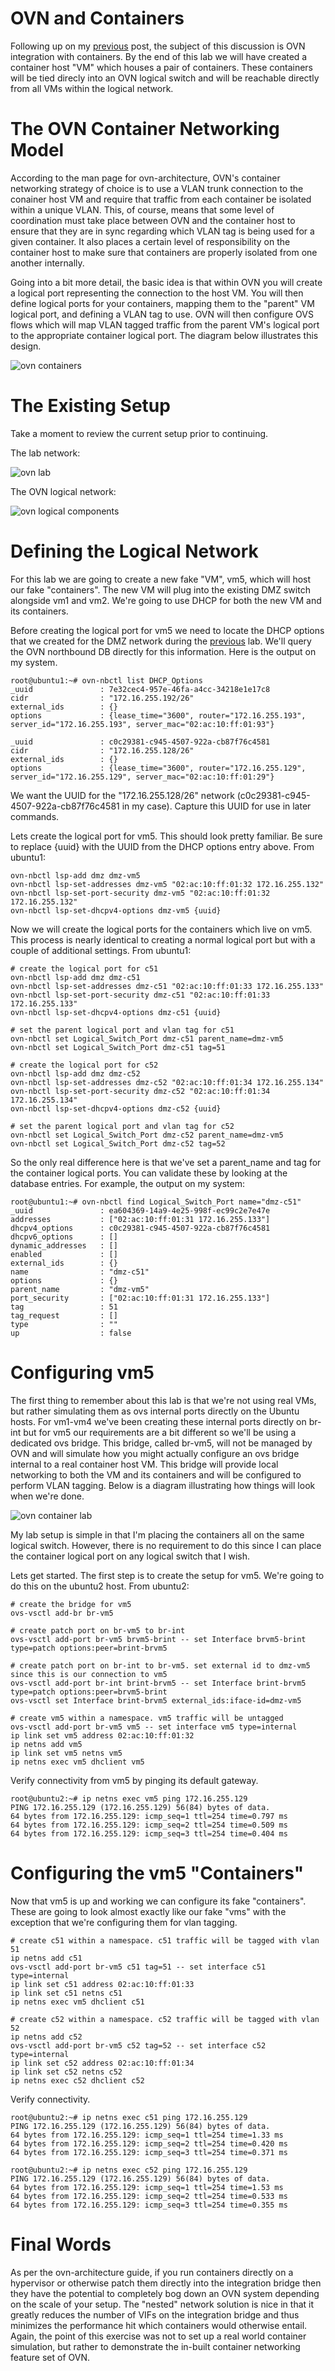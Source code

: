 # OVN and Containers
Following up on my [previous](20161003-OVN-and-ACLs.md) post, the subject
of this discussion is OVN integration with containers. By the end of this lab we will have created a
container host "VM" which houses a pair of containers. These containers will be tied direcly into an 
OVN logical switch and will be reachable directly from all VMs within the logical network.


# The OVN Container Networking Model
According to the man page for ovn-architecture, OVN's container networking strategy of choice is to use a 
VLAN trunk connection to the conainer host VM and require that traffic from each container be isolated within
a unique VLAN. This, of course, means that some level of coordination must take place between OVN and the
container host to ensure that they are in sync regarding which VLAN tag is being used for a given container.
It also places a certain level of responsibility on the container host to make sure that containers are properly
isolated from one another internally. 

Going into a bit more detail, the basic idea is that within OVN you will create a logical port representing
the connection to the host VM. You will then define logical ports for your containers, mapping them to the 
"parent" VM logical port, and defining a VLAN tag to use. OVN will then configure OVS flows which will map
VLAN tagged traffic from the parent VM's logical port to the appropriate container logical port. The diagram
below illustrates this design.

![ovn containers](ovn-containers.jpg "ovn containers")


# The Existing Setup
Take a moment to review the current setup prior to continuing.

The lab network:

![ovn lab](primer-lab.jpg "ovn lab")

The OVN logical network:

![ovn logical components](primer-logical.jpg "ovn logical components")



# Defining the Logical Network
For this lab we are going to create a new fake "VM", vm5, which will host our fake "containers". The new
VM will plug into the existing DMZ switch alongside vm1 and vm2. We're going to use DHCP for both the new
VM and its containers.

Before creating the logical port for vm5 we need to locate the DHCP options that we
created for the DMZ network during the [previous](http://blog.spinhirne.com/2016/09/an-introduction-to-ovn-routing.html)
lab. We'll query the OVN northbound DB directly for this information. Here is the output on my system.

	root@ubuntu1:~# ovn-nbctl list DHCP_Options
	_uuid               : 7e32cec4-957e-46fa-a4cc-34218e1e17c8
	cidr                : "172.16.255.192/26"
	external_ids        : {}
	options             : {lease_time="3600", router="172.16.255.193", server_id="172.16.255.193", server_mac="02:ac:10:ff:01:93"}

	_uuid               : c0c29381-c945-4507-922a-cb87f76c4581
	cidr                : "172.16.255.128/26"
	external_ids        : {}
	options             : {lease_time="3600", router="172.16.255.129", server_id="172.16.255.129", server_mac="02:ac:10:ff:01:29"}

We want the UUID for the "172.16.255.128/26" network (c0c29381-c945-4507-922a-cb87f76c4581 in my case). Capture this UUID
for use in later commands.

Lets create the logical port for vm5. This should look pretty familiar. Be sure to replace {uuid} with the UUID from the
DHCP options entry above. From ubuntu1:

	ovn-nbctl lsp-add dmz dmz-vm5
	ovn-nbctl lsp-set-addresses dmz-vm5 "02:ac:10:ff:01:32 172.16.255.132"
	ovn-nbctl lsp-set-port-security dmz-vm5 "02:ac:10:ff:01:32 172.16.255.132"
	ovn-nbctl lsp-set-dhcpv4-options dmz-vm5 {uuid}

Now we will create the logical ports for the containers which live on vm5. This process is nearly identical to
creating a normal logical port but with a couple of additional settings. From ubuntu1:

	# create the logical port for c51
	ovn-nbctl lsp-add dmz dmz-c51
	ovn-nbctl lsp-set-addresses dmz-c51 "02:ac:10:ff:01:33 172.16.255.133"
	ovn-nbctl lsp-set-port-security dmz-c51 "02:ac:10:ff:01:33 172.16.255.133"
	ovn-nbctl lsp-set-dhcpv4-options dmz-c51 {uuid}

	# set the parent logical port and vlan tag for c51
	ovn-nbctl set Logical_Switch_Port dmz-c51 parent_name=dmz-vm5
	ovn-nbctl set Logical_Switch_Port dmz-c51 tag=51

	# create the logical port for c52
	ovn-nbctl lsp-add dmz dmz-c52
	ovn-nbctl lsp-set-addresses dmz-c52 "02:ac:10:ff:01:34 172.16.255.134"
	ovn-nbctl lsp-set-port-security dmz-c52 "02:ac:10:ff:01:34 172.16.255.134"
	ovn-nbctl lsp-set-dhcpv4-options dmz-c52 {uuid}

	# set the parent logical port and vlan tag for c52
	ovn-nbctl set Logical_Switch_Port dmz-c52 parent_name=dmz-vm5
	ovn-nbctl set Logical_Switch_Port dmz-c52 tag=52

So the only real difference here is that we've set a parent_name and tag for the container logical ports. You
can validate these by looking at the database entries. For example, the output on my system:

	root@ubuntu1:~# ovn-nbctl find Logical_Switch_Port name="dmz-c51"
	_uuid               : ea604369-14a9-4e25-998f-ec99c2e7e47e
	addresses           : ["02:ac:10:ff:01:31 172.16.255.133"]
	dhcpv4_options      : c0c29381-c945-4507-922a-cb87f76c4581
	dhcpv6_options      : []
	dynamic_addresses   : []
	enabled             : []
	external_ids        : {}
	name                : "dmz-c51"
	options             : {}
	parent_name         : "dmz-vm5"
	port_security       : ["02:ac:10:ff:01:31 172.16.255.133"]
	tag                 : 51
	tag_request         : []
	type                : ""
	up                  : false


# Configuring vm5
The first thing to remember about this lab is that we're not using real VMs, but rather simulating them as ovs
internal ports directly on the Ubuntu hosts. For vm1-vm4 we've been creating these internal ports directly on br-int
but for vm5 our requirements are a bit different so we'll be using a dedicated ovs bridge. This bridge, called br-vm5,
will not be managed by OVN and will simulate how you might actually configure an ovs bridge internal to a real
container host VM. This bridge will provide local networking to both the VM and its containers and will be configured
to perform VLAN tagging. Below is a diagram illustrating how things will look when we're done.

![ovn container lab](ovn-container-lab.jpg "ovn container lab")


My lab setup is simple in that I'm placing the containers all on the same logical switch. However, there is no requirement
to do this since I can place the container logical port on any logical switch that I wish.

Lets get started. The first step is to create the setup for vm5. We're going to do this on the ubuntu2 host.
From ubuntu2:

	# create the bridge for vm5
	ovs-vsctl add-br br-vm5

	# create patch port on br-vm5 to br-int
	ovs-vsctl add-port br-vm5 brvm5-brint -- set Interface brvm5-brint type=patch options:peer=brint-brvm5

	# create patch port on br-int to br-vm5. set external id to dmz-vm5 since this is our connection to vm5 
	ovs-vsctl add-port br-int brint-brvm5 -- set Interface brint-brvm5 type=patch options:peer=brvm5-brint
	ovs-vsctl set Interface brint-brvm5 external_ids:iface-id=dmz-vm5

	# create vm5 within a namespace. vm5 traffic will be untagged
	ovs-vsctl add-port br-vm5 vm5 -- set interface vm5 type=internal
	ip link set vm5 address 02:ac:10:ff:01:32
	ip netns add vm5
	ip link set vm5 netns vm5
	ip netns exec vm5 dhclient vm5

Verify connectivity from vm5 by pinging its default gateway.

	root@ubuntu2:~# ip netns exec vm5 ping 172.16.255.129
	PING 172.16.255.129 (172.16.255.129) 56(84) bytes of data.
	64 bytes from 172.16.255.129: icmp_seq=1 ttl=254 time=0.797 ms
	64 bytes from 172.16.255.129: icmp_seq=2 ttl=254 time=0.509 ms
	64 bytes from 172.16.255.129: icmp_seq=3 ttl=254 time=0.404 ms



# Configuring the vm5 "Containers"
Now that vm5 is up and working we can configure its fake "containers". These are going to look almost exactly
like our fake "vms" with the exception that we're configuring them for vlan tagging.

	# create c51 within a namespace. c51 traffic will be tagged with vlan 51
	ip netns add c51
	ovs-vsctl add-port br-vm5 c51 tag=51 -- set interface c51 type=internal
	ip link set c51 address 02:ac:10:ff:01:33
	ip link set c51 netns c51
	ip netns exec vm5 dhclient c51

	# create c52 within a namespace. c52 traffic will be tagged with vlan 52
	ip netns add c52
	ovs-vsctl add-port br-vm5 c52 tag=52 -- set interface c52 type=internal
	ip link set c52 address 02:ac:10:ff:01:34
	ip link set c52 netns c52
	ip netns exec c52 dhclient c52

Verify connectivity.

	root@ubuntu2:~# ip netns exec c51 ping 172.16.255.129
	PING 172.16.255.129 (172.16.255.129) 56(84) bytes of data.
	64 bytes from 172.16.255.129: icmp_seq=1 ttl=254 time=1.33 ms
	64 bytes from 172.16.255.129: icmp_seq=2 ttl=254 time=0.420 ms
	64 bytes from 172.16.255.129: icmp_seq=3 ttl=254 time=0.371 ms

	root@ubuntu2:~# ip netns exec c52 ping 172.16.255.129
	PING 172.16.255.129 (172.16.255.129) 56(84) bytes of data.
	64 bytes from 172.16.255.129: icmp_seq=1 ttl=254 time=1.53 ms
	64 bytes from 172.16.255.129: icmp_seq=2 ttl=254 time=0.533 ms
	64 bytes from 172.16.255.129: icmp_seq=3 ttl=254 time=0.355 ms


# Final Words
As per the ovn-architecture guide, if you run containers directly on a hypervisor or otherwise patch them directly into
the integration bridge then they have the potential to completely bog down an OVN system depending on the scale of your
setup. The "nested" network solution is nice in that it greatly reduces the number of VIFs on the integration bridge
and thus minimizes the performance hit which containers would otherwise entail. Again, the point of this exercise was 
not to set up a real world container simulation, but rather to demonstrate the in-built container networking feature 
set of OVN.

